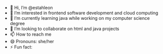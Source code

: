 - 👋 Hi, I’m @estahleon
- 👀 I’m interested in frontend software development and cloud computing
- 🌱 I’m currently learning java while working on my computer science degree
- 💞️ I’m looking to collaborate on html and java projects
- 📫 How to reach me 
- 😄 Pronouns: she/her
- ⚡ Fun fact: 

<!---
estahleon/estahleon is a ✨ special ✨ repository because its `README.md` (this file) appears on your GitHub profile.
You can click the Preview link to take a look at your changes.
--->
